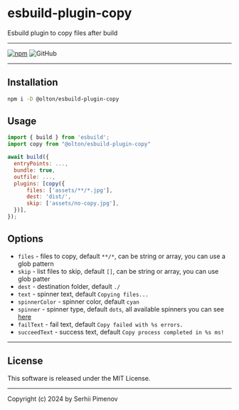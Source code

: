 # esbuild-plugin-copy

Esbuild plugin to copy files after build

---

[![npm](https://img.shields.io/npm/v/@olton/esbuild-plugin-copy)](https://www.npmjs.com/package/@olton/esbuild-plugin-copy)
![GitHub](https://img.shields.io/github/license/olton/esbuild-plugin-copy)

---

## Installation
```bash
npm i -D @olton/esbuild-plugin-copy
```

## Usage
```js
import { build } from 'esbuild';
import copy from "@olton/esbuild-plugin-copy"

await build({
  entryPoints: ...,
  bundle: true,
  outfile: ...,
  plugins: [copy({
      files: ['assets/**/*.jpg'],
      dest: 'dist/',
      skip: ['assets/no-copy.jpg'],
  })],
});
```

## Options

- `files` - files to copy, default `**/*`, can be string or array, you can use a glob pattern
- `skip` - list files to skip, default `[]`, can be string or array, you can use glob patter
- `dest` - destination folder, default `./`
- `text` - spinner text, default `Copying files...`
- `spinnerColor` - spinner color, default `cyan`
- `spinner` - spinner type, default `dots`, all available spinners you can see [here](https://github.com/sindresorhus/cli-spinners/blob/main/spinners.json)
- `failText` - fail text, default `Copy failed with %s errors.`
- `succeedText` - success text, default `Copy process completed in %s ms!`

---

## License
This software is released under the MIT License.

---

Copyright (c) 2024 by Serhii Pimenov